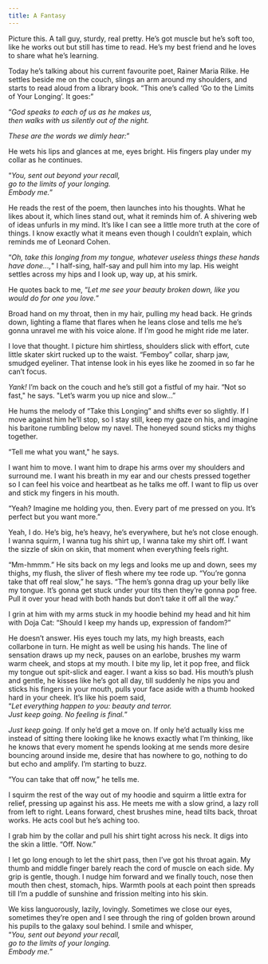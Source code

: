 ```yaml
---
title: A Fantasy
---
```


Picture this. A tall guy, sturdy, real pretty. He’s got muscle but he’s soft too, like he works out but still has time to read. He’s my best friend and he loves to share what he’s learning. 

Today he’s talking about his current favourite poet, Rainer Maria Rilke. He settles beside me on the couch, slings an arm around my shoulders, and starts to read aloud from a library book. “This one’s called ‘Go to the Limits of Your Longing’. It goes:”

“*God speaks to each of us as he makes us,*  
*then walks with us silently out of the night.*

*These are the words we dimly hear:*”

He wets his lips and glances at me, eyes bright. His fingers play under my collar as he continues. 

“*You, sent out beyond your recall,*  
*go to the limits of your longing.*  
*Embody me.*”

He reads the rest of the poem, then launches into his thoughts. What he likes about it, which lines stand out, what it reminds him of. A shivering web of ideas unfurls in my mind. It’s like I can see a little more truth at the core of things. I know exactly what it means even though I couldn’t explain, which reminds me of Leonard Cohen.

“*Oh, take this longing from my tongue, whatever useless things these hands have done...,*" I half-sing, half-say and pull him into my lap. His weight settles across my hips and I look up, way up, at his smirk. 

He quotes back to me, “*Let me see your beauty broken down, like you would do for one you love.*”

Broad hand on my throat, then in my hair, pulling my head back. He grinds down, lighting a flame that flares when he leans close and tells me he’s gonna unravel me with his voice alone. If I’m good he might ride me later.

I love that thought. I picture him shirtless, shoulders slick with effort, cute little skater skirt rucked up to the waist. “Femboy” collar, sharp jaw, smudged eyeliner. That intense look in his eyes like he zoomed in so far he can’t focus.

*Yank!* I’m back on the couch and he’s still got a fistful of my hair. “Not so fast," he says. "Let’s warm you up nice and slow…”

He hums the melody of “Take this Longing” and shifts ever so slightly. If I move against him he’ll stop, so I stay still, keep my gaze on his, and imagine his baritone rumbling below my navel. The honeyed sound sticks my thighs together.

“Tell me what you want," he says. 

I want him to move. I want him to drape his arms over my shoulders and surround me. I want his breath in my ear and our chests pressed together so I can feel his voice and heartbeat as he talks me off. I want to flip us over and stick my fingers in his mouth.

“Yeah? Imagine me holding you, then. Every part of me pressed on you. It’s perfect but you want more.”

Yeah, I do. He’s big, he’s heavy, he’s everywhere, but he’s not close enough. I wanna squirm, I wanna tug his shirt up, I wanna take my shirt off. I want the sizzle of skin on skin, that moment when everything feels right.

“Mm-hmmm.” He sits back on my legs and looks me up and down, sees my thighs, my flush, the sliver of flesh where my tee rode up. “You’re gonna take that off real slow,” he says. “The hem’s gonna drag up your belly like my tongue. It’s gonna get stuck under your tits then they’re gonna pop free. Pull it over your head with both hands but don’t take it off all the way.”

I grin at him with my arms stuck in my hoodie behind my head and hit him with Doja Cat: “Should I keep my hands up, expression of fandom?”

He doesn’t answer. His eyes touch my lats, my high breasts, each collarbone in turn. He might as well be using his hands. The line of sensation draws up my neck, pauses on an earlobe, brushes my warm warm cheek, and stops at my mouth. I bite my lip, let it pop free, and flick my tongue out spit-slick and eager. I want a kiss so bad. His mouth’s plush and gentle, he kisses like he’s got all day, till suddenly he nips you and sticks his fingers in your mouth, pulls your face aside with a thumb hooked hard in your cheek. It’s like his poem said,  
“*Let everything happen to you: beauty and terror.*  
*Just keep going. No feeling is final.*”

*Just keep going.* If only he’d get a move on. If only he’d actually kiss me instead of sitting there looking like he knows exactly what I’m thinking, like he knows that every moment he spends looking at me sends more desire bouncing around inside me, desire that has nowhere to go, nothing to do but echo and amplify. I’m starting to buzz.

“You can take that off now,” he tells me. 

I squirm the rest of the way out of my hoodie and squirm a little extra for relief, pressing up against his ass. He meets me with a slow grind, a lazy roll from left to right. Leans forward, chest brushes mine, head tilts back, throat works. He acts cool but he’s aching too.

I grab him by the collar and pull his shirt tight across his neck. It digs into the skin a little. “Off. Now.”

I let go long enough to let the shirt pass, then I’ve got his throat again. My thumb and middle finger barely reach the cord of muscle on each side. My grip is gentle, though. I nudge him forward and we finally touch, nose then mouth then chest, stomach, hips. Warmth pools at each point then spreads till I’m a puddle of sunshine and frission melting into his skin. 

We kiss languorously, lazily, lovingly. Sometimes we close our eyes, sometimes they’re open and I see through the ring of golden brown around his pupils to the galaxy soul behind. I smile and whisper,  
“*You, sent out beyond your recall,*  
*go to the limits of your longing.*  
*Embody me.*”
